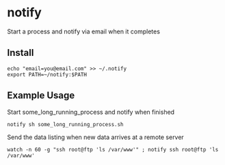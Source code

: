 # notify
Start a process and notify via email when it completes

## Install
```
echo "email=you@email.com" >> ~/.notify
export PATH=~/notify:$PATH
```

## Example Usage
Start some_long_running_process and notify when finished
```
notify sh some_long_running_process.sh
```
Send the data listing when new data arrives at a remote server
```
watch -n 60 -g "ssh root@ftp 'ls /var/www'" ; notify ssh root@ftp 'ls /var/www'
```
